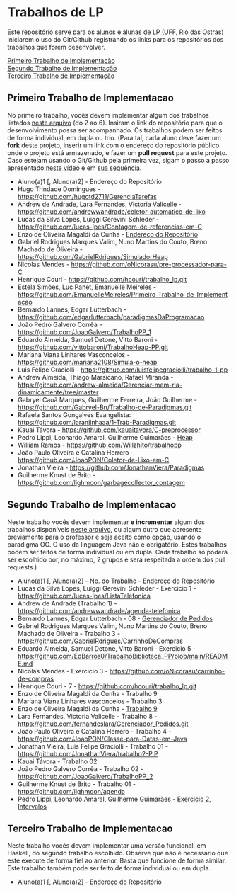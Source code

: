 # Trabalhos de LP

Este repositório serve para os alunos e alunas de LP (UFF, Rio das Ostras) iniciarem o uso do Git/Github registrando os links para os repositórios dos trabalhos que forem desenvolver.

[Primeiro Trabalho de Implementação](#primeiro-trabalho-de-implementacao)\
[Segundo Trabalho de Implementação](#segundo-trabalho-de-implementacao)\
[Terceiro Trabalho de Implementação](#terceiro-trabalho-de-implementacao)


## Primeiro Trabalho de Implementacao

No primeiro trabalho, vocês devem implementar algum dos trabalhos listados [neste arquivo](http://www2.ic.uff.br/~bazilio/cursos/pp/material/Trabalhos.pdf) (do 2 ao 6). Insiram o link do repositório para que o desenvolvimento possa ser acompanhado. Os trabalhos podem ser feitos de forma individual, em dupla ou trio. (Para tal, cada aluno deve fazer um **fork** deste projeto, inserir um link com o endereço do repositório público onde o projeto está armazenado, e fazer um **pull request** para este projeto. Caso estejam usando o Git/Github pela primeira vez, sigam o passo a passo apresentado [neste vídeo](https://www.youtube.com/watch?v=RP5L4mAtxto) e em [sua sequência](https://www.youtube.com/watch?v=GrnAygK1zsA).

- Aluno(a)1 [, Aluno(a)2] - Endereço do Repositório
- Hugo Trindade Domingues - https://github.com/hugotd2711/GerenciaTarefas
- Andrew de Andrade, Lara Fernandes, Victoria Valicelle - https://github.com/andrewwandrade/coletor-automatico-de-lixo
- Lucas da Silva Lopes, Luiggi Gerevini Schleder - https://github.com/lucas-lpes/Contagem-de-referencias-em-C
- Enzo de Oliveira Magaldi da Cunha - [Endereço do Repositório](https://github.com/EnzoMagaldi/Contador_de_Referencias)
- Gabriel Rodrigues Marques Valim, Nuno Martins do Couto, Breno Machado de Oliveira - https://github.com/GabrielRdrigues/SimuladorHeap
- Nicolas Mendes - https://github.com/oNicorasu/pre-processador-para-C
- Henrique Couri - https://github.com/hcouri/trabalho_lp.git
- Estela Simões, Luc Panet, Emanuelle Meireles - https://github.com/EmanuelleMeireles/Primeiro_Trabalho_de_Implementacao
- Bernardo Lannes, Edgar Lutterbach - https://github.com/edgarlutterbach/paradigmasDaProgramacao
- João Pedro Galvero Corrêa = https://github.com/JoaoGalvero/TrabalhoPP_1
- Eduardo Almeida, Samuel Detone, Vitto Baroni - https://github.com/vittobaroni/TrabalhoHeap-PP.git
- Mariana Viana Linhares Vasconcelos - https://github.com/mariana2108/Simula-o-heap
- Luis Felipe Graciolli - https://github.com/luisfelipegraciolli/trabalho-1-pp
- Andrew Almeida, Thiago Marsicano, Rafael Miranda - https://github.com/andrew-almeida/Gerenciar-mem-ria-dinamicamente/tree/master
- Gabryel Cauã Marques, Guilherme Ferreira, João Guilherme - https://github.com/Gabryel-Bn/Trabalho-de-Paradigmas.git
- Rafaela Santos Gonçalves Evangelista: https://github.com/laranjinhaaa/1-Trab-Paradigmas.git
- Kauai Távora - https://github.com/kauaitavora/C-preprocessor
- Pedro Lippi, Leonardo Amaral, Guilherme Guimarães - [Heap](https://github.com/PedroLippi/ParadigmaHeap.git)
- William Ramos - https://github.com/Willzhito/trabalhopp
- João Paulo Oliveira e Catalina Herrero - https://github.com/JoaoPON/Coletor-de-Lixo-em-C
- Jonathan Vieira - https://github.com/JonathanViera/Paradigmas
- Guilherme Knust de Brito - https://github.com/lighmoon/garbagecollector_contagem

## Segundo Trabalho de Implementacao

Neste trabalho vocês devem implementar **e incrementar** algum dos trabalhos disponíveis [neste arquivo](http://www2.ic.uff.br/~bazilio/cursos/pp/material/ListaExerciciosProgOO.pdf), ou algum outro que apresente previamente para o professor e seja aceito como opção, usando o paradigma OO. O uso da linguagem Java não é obrigatório. Estes trabalhos podem ser feitos de forma individual ou em dupla. Cada trabalho só poderá ser escolhido por, no máximo, 2 grupos e será respeitada a ordem dos pull requests.)

- Aluno(a)1 [, Aluno(a)2] - No. do Trabalho - Endereço do Repositório
- Lucas da Silva Lopes, Luiggi Gerevini Schleder - Exercicio 1 - https://github.com/lucas-lpes/ListaTelefonica
- Andrew de Andrade (Trabalho 1) - https://github.com/andrewwandrade/agenda-telefonica
- Bernardo Lannes, Edgar Lutterbach - 08 - [Gerenciador de Pedidos](https://github.com/BernardoLannes/Gerenciador-de-Pedidos)
- Gabriel Rodrigues Marques Valim, Nuno Martins do Couto, Breno Machado de Oliveira - Trabalho 3 - https://github.com/GabrielRdrigues/CarrinhoDeCompras
- Eduardo Almeida, Samuel Detone, Vitto Baroni - Exercicio 5 - https://github.com/EdBarros0/TrabalhoBiblioteca_PP/blob/main/README.md
- Nicolas Mendes - Exercício 3 - https://github.com/oNicorasu/carrinho-de-compras
- Henrique Couri - 7 - https://github.com/hcouri/trabalho_lp.git
- Enzo de Oliveira Magaldi da Cunha - Trabalho 9
- Mariana Viana Linhares vasconcelos - Trabalho 3
- Enzo de Oliveira Magaldi da Cunha - [Trabalho 9](https://github.com/EnzoMagaldi/Exercicio_9)
- Lara Fernandes, Victoria Valicelle - Trabalho 8 - https://github.com/fernandeslara/Gerenciador_Pedidos.git
- João Paulo Oliveira e Catalina Herrero - Trabalho 4 - https://github.com/JoaoPON/Classe-para-Datas-em-Java
- Jonathan Vieira, Luis Felipe Graciolli - Trabalho 01 - https://github.com/JonathanViera/trabalho2-P.P
- Kauai Távora - Trabalho 02
- João Pedro Galvero Corrêa - Trabalho 02 - https://github.com/JoaoGalvero/TrabalhoPP_2
- Guilherme Knust de Brito - Trabalho 01 - https://github.com/lighmoon/agenda
- Pedro Lippi, Leonardo Amaral, Guilherme Guimarães - [Exercício 2, Intervalos](https://github.com/PedroLippi/Intervalos)

## Terceiro Trabalho de Implementacao

Neste trabalho vocês devem implementar uma versão funcional, em Haskell, do segundo trabalho escolhido. Observe que não é necessário que este execute de forma fiel ao anterior. Basta que funcione de forma similar. Este trabalho também pode ser feito de forma individual ou em dupla.

- Aluno(a)1 [, Aluno(a)2] - Endereço do Repositório

